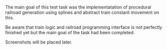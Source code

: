 The main goal of this test task was the implementatation of procedural railroad generation using splines and abstract train constant movement on this.

Be aware that train logic and railroad programming interface is not perfectly finished yet but the main goal of the task had been completed.

Screenshots will be placed later.